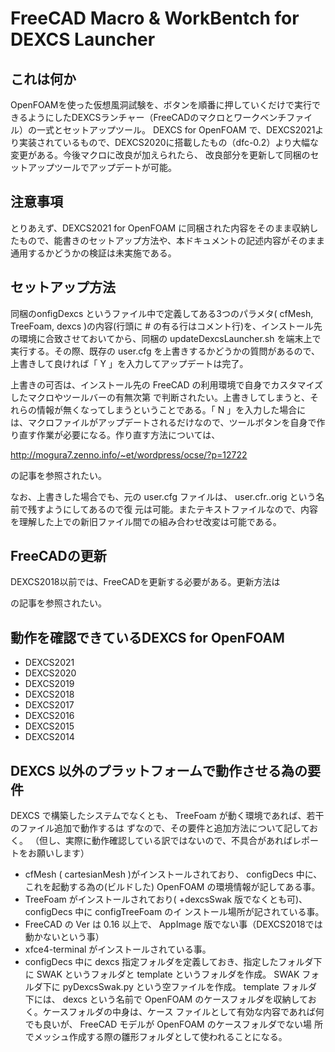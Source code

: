 # FreeCAD Macro & WorkBentch for DEXCS Launcher

## これは何か
OpenFOAMを使った仮想風洞試験を、ボタンを順番に押していくだけで実行できるようにしたDEXCSランチャー（FreeCADのマクロとワークベンチファイル）の一式とセットアップツール。
DEXCS for OpenFOAM で、DEXCS2021より実装されているもので、DEXCS2020に搭載したもの（dfc-0.2）より大幅な変更がある。今後マクロに改良が加えられたら、
改良部分を更新して同梱のセットアップツールでアップデートが可能。

## 注意事項
とりあえず、DEXCS2021 for OpenFOAM に同梱された内容をそのまま収納したもので、能書きのセットアップ方法や、本ドキュメントの記述内容がそのまま通用するかどうかの検証は未実施である。

## セットアップ方法

同梱のonfigDexcs というファイル中で定義してある3つのパラメタ( cfMesh, TreeFoam, dexcs )の内容(行頭に # の有る行はコメント行)を、インストール先の環境に合致させておいてから、同梱の updateDexcsLauncher.sh を端末上で実行する。その際、既存の user.cfg を上書きするかどうかの質問があるので、上書きして良ければ「 Y 」を入力してアップデートは完了。

上書きの可否は、インストール先の FreeCAD の利用環境で自身でカスタマイズしたマクロやツールバーの有無次第
で判断されたい。上書きしてしまうと、それらの情報が無くなってしまうということである。「 N 」を入力した場合に
は、マクロファイルがアップデートされるだけなので、ツールボタンを自身で作り直す作業が必要になる。作り直す方法については、

http://mogura7.zenno.info/~et/wordpress/ocse/?p=12722

の記事を参照されたい。


なお、上書きした場合でも、元の user.cfg ファイルは、 user.cfr.<user>.orig という名前で残すようにしてあるので復
元は可能。またテキストファイルなので、内容を理解した上での新旧ファイル間での組み合わせ改変は可能である。

## FreeCADの更新

DEXCS2018以前では、FreeCADを更新する必要がある。更新方法は

の記事を参照されたい。


## 動作を確認できているDEXCS for OpenFOAM

- DEXCS2021
- DEXCS2020
- DEXCS2019
- DEXCS2018
- DEXCS2017
- DEXCS2016
- DEXCS2015
- DEXCS2014

## DEXCS 以外のプラットフォームで動作させる為の要件

DEXCS で構築したシステムでなくとも、 TreeFoam が動く環境であれば、若干のファイル追加で動作するは
ずなので、その要件と追加方法について記しておく。
（但し、実際に動作確認している訳ではないので、不具合があればレポートをお願いします）

- cfMesh ( cartesianMesh )がインストールされており、 configDecs 中に、これを起動する為の(ビルドした)
OpenFOAM の環境情報が記してある事。
- TreeFoam がインストールされており( +dexcsSwak 版でなくとも可)、 configDecs 中に configTreeFoam のイ
ンストール場所が記されている事。
- FreeCAD の Ver は 0.16 以上で、 AppImage 版でない事（DEXCS2018では動かないという事）
- xfce4-terminal がインストールされている事。
- configDecs 中に dexcs 指定フォルダを定義しておき、指定したフォルダ下に SWAK というフォルダと template
というフォルダを作成。 SWAK フォルダ下に pyDexcsSwak.py という空ファイルを作成。 template フォルダ
下には、 dexcs という名前で OpenFOAM のケースフォルダを収納しておく。ケースフォルダの中身は、ケース
ファイルとして有効な内容であれば何でも良いが、 FreeCAD モデルが OpenFOAM のケースフォルダでない場
所でメッシュ作成する際の雛形フォルダとして使われることになる。
